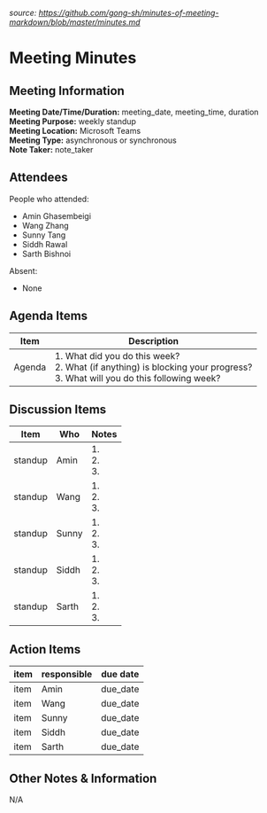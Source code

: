 *source: https://github.com/gong-sh/minutes-of-meeting-markdown/blob/master/minutes.md*
# Meeting Minutes
## Meeting Information
**Meeting Date/Time/Duration:** meeting_date, meeting_time, duration   
**Meeting Purpose:** weekly standup  
**Meeting Location:** Microsoft Teams  
**Meeting Type:** asynchronous or synchronous  
**Note Taker:** note_taker  

## Attendees
People who attended:
- Amin Ghasembeigi
- Wang Zhang
- Sunny Tang
- Siddh Rawal
- Sarth Bishnoi

Absent:
- None

## Agenda Items
Item | Description
---- | ----
Agenda | 1. What did you do this week?<br>2. What (if anything) is blocking your progress?<br>3. What will you do this following week?

## Discussion Items
Item | Who | Notes |
---- | ---- | ---- |
standup | Amin | 1. <br>2. <br>3. |
standup | Wang | 1. <br>2. <br>3. |
standup | Sunny | 1. <br>2. <br>3. |
standup | Siddh | 1. <br>2. <br>3. |
standup | Sarth | 1. <br>2. <br>3. |

## Action Items
item | responsible | due date |
| ---- | ---- | ---- |
item | Amin | due_date ||
item | Wang | due_date ||
item | Sunny | due_date ||
item | Siddh | due_date ||
item | Sarth | due_date ||

## Other Notes & Information
N/A
